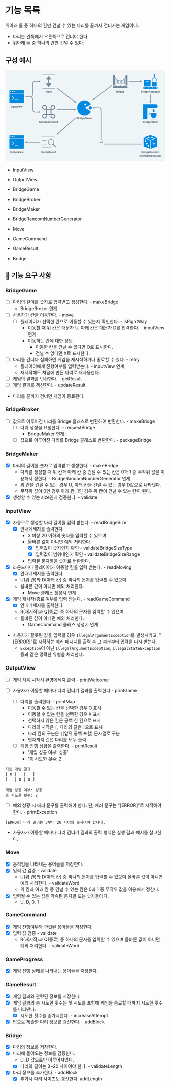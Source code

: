 # 기능 목록

위아래 둘 중 하나의 칸만 건널 수 있는 다리를 끝까지 건너가는 게임이다.

- 다리는 왼쪽에서 오른쪽으로 건너야 한다.
- 위아래 둘 중 하나의 칸만 건널 수 있다.

## 구성 예시

![img.png](img.png)

- InputView
- OutputView
- BridgeGame
- BridgeBroker
- BridgeMaker
- BridgeRandomNumberGenerator

- Move
- GameCommand
- GameResult
- Bridge

## 🚀 기능 요구 사항

### BridgeGame

- [ ] 다리의 길이를 숫자로 입력받고 생성한다. - makeBridge
    - BridgeBroker 연계
- [ ] 사용자가 칸을 이동한다. - move
    - [ ] 플레이어가 선택한 칸으로 이동할 수 있는지 확인한다. - isRightWay
        - 이동할 때 위 칸은 대문자 U, 아래 칸은 대문자 D를 입력한다. - inputView 연계
        - 이동하는 칸에 대한 정보
            - 이동한 칸을 건널 수 있다면 O로 표시한다.
            - 건널 수 없다면 X로 표시한다.
- [ ] 다리를 건너다 실패하면 게임을 재시작하거나 종료할 수 있다. - retry
    - 플레이어에게 진행여부를 입력받는다. - inputView 연계
    - 재시작해도 처음에 만든 다리로 재사용한다.
- [ ] 게임의 결과를 반환한다. - getResult
- [ ] 게임 결과를 갱신한다. - updateResult
- 다리를 끝까지 건너면 게임이 종료된다.

### BridgeBroker

- [ ] 값으로 이루어진 다리를 Bridge 클래스로 변환하여 반환한다. - makeBridge
    - [ ] 다리 생성을 요청한다. - requestBridge
        - BridgeMaker 연계
    - [ ] 값으로 이루어진 다리를 Bridge 클래스로 변환한다. - packageBridge

### BridgeMaker

- [x] 다리의 길이를 숫자로 입력받고 생성한다. - makeBridge
    - 다리를 생성할 때 위 칸과 아래 칸 중 건널 수 있는 칸은 0과 1 중 무작위 값을 이용해서 정한다. - BridgeRandomNumberGenerator 연계
    - 위 칸을 건널 수 있는 경우 U, 아래 칸을 건널 수 있는 경우 D값으로 나타낸다.
    - 무작위 값이 0인 경우 아래 칸, 1인 경우 위 칸이 건널 수 있는 칸이 된다.
- [x] 생성할 수 있는 size인지 검증한다. - validate

### InputView

- [x] 자동으로 생성할 다리 길이를 입력 받는다. - readBridgeSize
  - [x] 안내메세지를 출력한다.
    - 3 이상 20 이하의 숫자를 입력할 수 있으며
    - 올바른 값이 아니면 예외 처리한다.
        - [x] 입력값이 숫자인지 확인 - validateBridgeSizeType
        - [x] 입력값이 범위내인지 확인 - validateBridgeSizeRange
    - 입력된 문자열을 숫자로 변환한다.
- [x] 라운드마다 플레이어가 이동할 칸을 입력 받는다. - readMoving
    - [x] 안내메세지를 출력한다.
    - U(위 칸)와 D(아래 칸) 중 하나의 문자를 입력할 수 있으며
    - 올바른 값이 아니면 예외 처리한다.
        - Move 클래스 생성시 연계
- [x] 게임 재시작/종료 여부를 입력 받는다. - readGameCommand
    - [x] 안내메세지를 출력한다.
    - R(재시작)과 Q(종료) 중 하나의 문자를 입력할 수 있으며
    - 올바른 값이 아니면 예외 처리한다.
        - GameCommand 클래스 생성시 연계
- 사용자가 잘못된 값을 입력할 경우 `IllegalArgumentException`를 발생시키고, "[ERROR]"로 시작하는 에러 메시지를 출력 후 그 부분부터 입력을 다시 받는다.
    - `Exception`이 아닌 `IllegalArgumentException`, `IllegalStateException` 등과 같은 명확한 유형을 처리한다.

### OutputView

- [ ] 게임 처음 시작시 환영메세지 출력 - printWelcome

- [ ] 사용자가 이동할 때마다 다리 건너기 결과를 출력한다 - printGame
    - [ ] 다리를 출력한다. - printMap
        - 이동할 수 있는 칸을 선택한 경우 O 표시
        - 이동할 수 없는 칸을 선택한 경우 X 표시
        - 선택하지 않은 칸은 공백 한 칸으로 표시
        - 다리의 시작은 `[`, 다리의 끝은 `]`으로 표시
        - 다리 칸의 구분은 ` | `(앞뒤 공백 포함) 문자열로 구분
        - 현재까지 건넌 다리를 모두 출력
    - [ ] 게임 진행 상황을 출력한다. - printResult
        - '게임 성공 여부: 성공'
        - '총 시도한 횟수: 2'

```
최종 게임 결과
[ O |   |   ]
[   | O | O ]

게임 성공 여부: 성공
총 시도한 횟수: 2
```

- [ ] 예외 상황 시 에러 문구를 출력해야 한다. 단, 에러 문구는 "[ERROR]"로 시작해야 한다. - printException

```
[ERROR] 다리 길이는 3부터 20 사이의 숫자여야 합니다.
```

- 사용자가 이동할 때마다 다리 건너기 결과의 출력 형식은 실행 결과 예시를 참고한다.

### Move

- [x] 움직임을 나타내는 용어들을 저장한다.
- [x] 입력 값 검증 - validate
    - U(위 칸)와 D(아래 칸) 중 하나의 문자를 입력할 수 있으며 올바른 값이 아니면 예외 처리한다. - validateWord
    - 위 칸과 아래 칸 중 건널 수 있는 칸은 0과 1 중 무작위 값을 이용해서 정한다.
- [x] 입력될 수 있는 값은 약속된 문자열 또는 숫자들이다.
  - U, D, 0, 1

### GameCommand

- [x] 게임 진행여부와 관련된 용어들을 저장한다.
- [x] 입력 값 검증 - validate
    - R(재시작)과 Q(종료) 중 하나의 문자를 입력할 수 있으며 올바른 값이 아니면 예외 처리한다. - validateWord

### GameProgress
- [x] 게임 진행 상태를 나타내는 용어들을 저장한다.

### GameResult

- [x] 게임 결과와 관련된 정보를 저장한다.
- [x] 게임 결과의 총 시도한 횟수는 첫 시도를 포함해 게임을 종료할 때까지 시도한 횟수를 나타낸다.
  - [x] 시도한 횟수를 증가시킨다. - increaseAttempt
- [x] 답으로 제출한 다리 정보를 갱신한다. - addBlock

### Bridge

- [x] 다리의 정보를 저장한다.
- [x] 다리에 들어오는 정보를 검증한다.
  - U, D 값으로만 이루어져있다.
  - [x] 다리의 길이는 3~20 사이여야 한다. - validateLength
- [x] 다리 정보를 추가한다. - addBlock
  - [x] 추가시 다리 사이즈도 갱신한다. addLength
